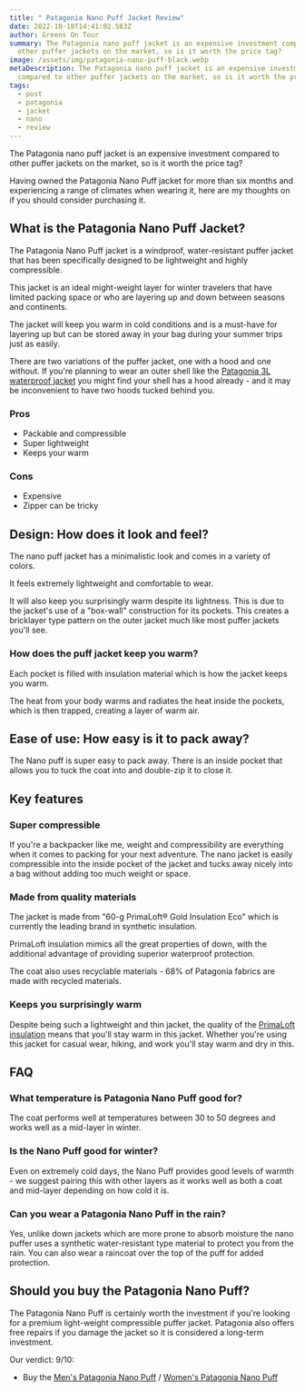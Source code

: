 ```yaml
---
title: " Patagonia Nano Puff Jacket Review"
date: 2022-10-18T14:41:02.583Z
author: Greens On Tour
summary: The Patagonia nano puff jacket is an expensive investment compared to
  other puffer jackets on the market, so is it worth the price tag?
image: /assets/img/patagonia-nano-puff-black.webp
metaDescription: The Patagonia nano puff jacket is an expensive investment
  compared to other puffer jackets on the market, so is it worth the price tag?
tags:
  - post
  - patagonia
  - jacket
  - nano
  - review
---
```

The Patagonia nano puff jacket is an expensive investment compared to other puffer jackets on the market, so is it worth the price tag?

Having owned the Patagonia Nano Puff jacket for more than six months and experiencing a range of climates when wearing it, here are my thoughts on if you should consider purchasing it.

## What is the Patagonia Nano Puff Jacket?

The Patagonia Nano Puff jacket is a windproof, water-resistant puffer jacket that has been specifically designed to be lightweight and highly compressible.

This jacket is an ideal might-weight layer for winter travelers that have limited packing space or who are layering up and down between seasons and continents.

The jacket will keep you warm in cold conditions and is a must-have for layering up but can be stored away in your bag during your summer trips just as easily.

There are two variations of the puffer jacket, one with a hood and one without. If you're planning to wear an outer shell like the [Patagonia 3L waterproof jacket](https://www.greensontour.com/posts/patagonia-black-torrent-shell-3l-jacket-review/) you might find your shell has a hood already - and it may be inconvenient to have two hoods tucked behind you.

### Pros

* Packable and compressible
* Super lightweight
* Keeps your warm

### Cons

* Expensive
* Zipper can be tricky

## Design: How does it look and feel?

The nano puff jacket has a minimalistic look and comes in a variety of colors.

It feels extremely lightweight and comfortable to wear.

It will also keep you surprisingly warm despite its lightness. This is due to the jacket's use of a "box-wall" construction for its pockets. This creates a bricklayer type pattern on the outer jacket much like most puffer jackets you'll see.

### How does the puff jacket keep you warm?

Each pocket is filled with insulation material which is how the jacket keeps you warm.

The heat from your body warms and radiates the heat inside the pockets, which is then trapped, creating a layer of warm air.

## Ease of use: How easy is it to pack away?

The Nano puff is super easy to pack away. There is an inside pocket that allows you to tuck the coat into and double-zip it to close it.

## Key features

### Super compressible

If you're a backpacker like me, weight and compressibility are everything when it comes to packing for your next adventure. The nano jacket is easily compressible into the inside pocket of the jacket and tucks away nicely into a bag without adding too much weight or space.

### Made from quality materials

The jacket is made from "60-g PrimaLoft® Gold Insulation Eco" which is currently the leading brand in synthetic insulation.

PrimaLoft insulation mimics all the great properties of down, with the additional advantage of providing superior waterproof protection.

The coat also uses recyclable materials - 68% of Patagonia fabrics are made with recycled materials.

### Keeps you surprisingly warm

Despite being such a lightweight and thin jacket, the quality of the [PrimaLoft insulation](https://expertworldtravel.com/what-is-primaloft-insulation/) means that you'll stay warm in this jacket. Whether you're using this jacket for casual wear, hiking, and work you'll stay warm and dry in this.

## FAQ

### What temperature is Patagonia Nano Puff good for?

The coat performs well at temperatures between 30 to 50 degrees and works well as a mid-layer in winter.

### Is the Nano Puff good for winter?

Even on extremely cold days, the Nano Puff provides good levels of warmth - we suggest pairing this with other layers as it works well as both a coat and mid-layer depending on how cold it is.

### Can you wear a Patagonia Nano Puff in the rain?

Yes, unlike down jackets which are more prone to absorb moisture the nano puffer uses a synthetic water-resistant type material to protect you from the rain. You can also wear a raincoat over the top of the puff for added protection.

## Should you buy the Patagonia Nano Puff?

The Patagonia Nano Puff is certainly worth the investment if you're looking for a premium light-weight compressible puffer jacket. Patagonia also offers free repairs if you damage the jacket so it is considered a long-term investment.

Our verdict: 9/10:

* Buy the [Men's Patagonia Nano Puff](https://eu.patagonia.com/gb/en/product/mens-nano-puff-jacket/84212.html) / [Women's Patagonia Nano Puff](https://eu.patagonia.com/gb/en/product/womens-nano-puff-jacket/84217.html)